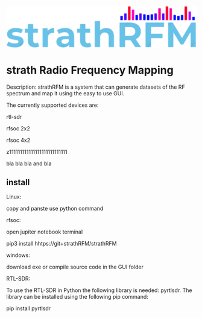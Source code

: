 ![screenshot](logo.png?raw=true)
# strath Radio Frequency Mapping

Description:
strathRFM is a system that can generate datasets of the RF spectrum and map it using the easy to use GUI.

The currently supported devices are:

rtl-sdr

rfsoc 2x2

rfsoc 4x2

z111111111111111111111111111

bla bla bla and bla

## install
Linux: 

copy and panste use python command

rfsoc:

open jupiter notebook terminal

pip3 install hhtps://git+strathRFM/strathRFM


windows:

download exe or compile source code in the GUI folder

RTL-SDR:

To use the RTL-SDR in Python the following library is needed: pyrtlsdr. The library can be installed using the following pip command:

pip install pyrtlsdr
